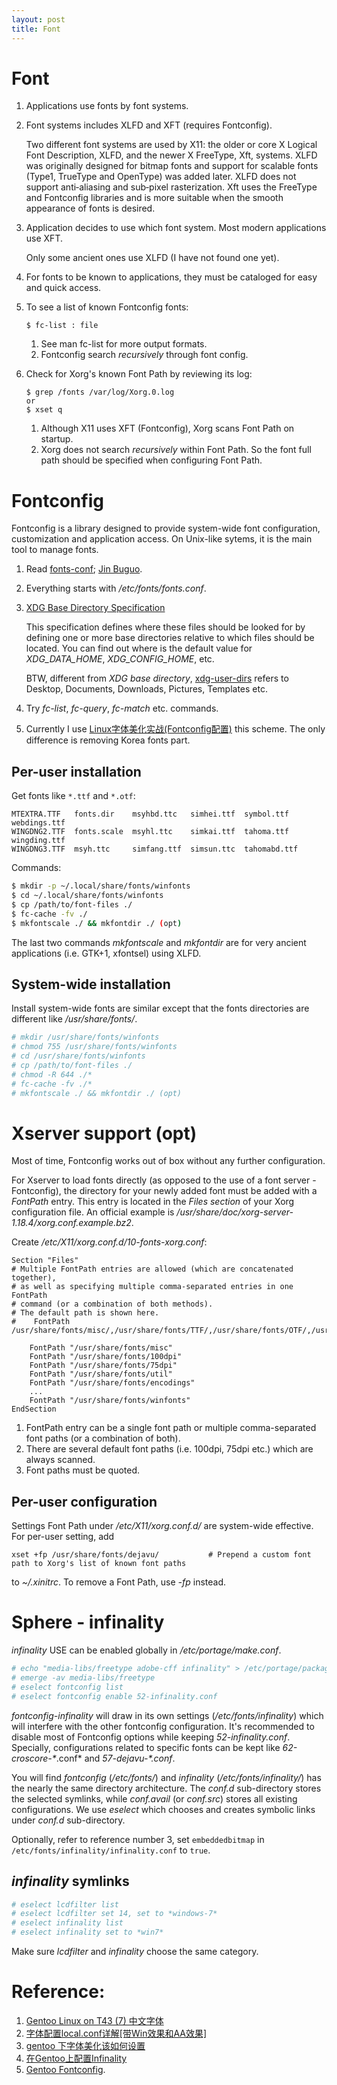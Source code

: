 ```yaml
---
layout: post
title: Font
---
```


# Font

1. Applications use fonts by font systems.
2. Font systems includes XLFD and XFT (requires Fontconfig).

   Two different font systems are used by X11: the older or core X Logical Font Description, XLFD, and the newer X FreeType, Xft, systems. XLFD was originally designed for bitmap fonts and support for scalable fonts (Type1, TrueType and OpenType) was added later. XLFD does not support anti‑aliasing and sub‑pixel rasterization. Xft uses the FreeType and Fontconfig libraries and is more suitable when the smooth appearance of fonts is desired. 
3. Application decides to use which font system. Most modern applications use XFT.

   Only some ancient ones use XLFD (I have not found one yet).
4. For fonts to be known to applications, they must be cataloged for easy and quick access.
5. To see a list of known Fontconfig fonts:

   ```
   $ fc-list : file
   ```

   1. See man fc-list for more output formats.
   2. Fontconfig search *recursively* through font config.
6. Check for Xorg's known Font Path by reviewing its log:

   ```
   $ grep /fonts /var/log/Xorg.0.log
   or
   $ xset q
   ```

   1. Although X11 uses XFT (Fontconfig), Xorg scans Font Path on startup.
   2. Xorg does not search *recursively* within Font Path. So the font full path should be specified when configuring Font Path.

# Fontconfig

Fontconfig is a library designed to provide system-wide font configuration, customization and application access. On Unix-like sytems, it is the main tool to manage fonts.

1. Read [fonts-conf](http://freedesktop.org/software/fontconfig/fontconfig-user.html); [Jin Buguo](http://www.jinbuguo.com).
2. Everything starts with */etc/fonts/fonts.conf*.
3. [XDG Base Directory Specification](https://standards.freedesktop.org/basedir-spec/basedir-spec-latest.html)

   This specification defines where these files should be looked for by defining one or more base directories relative to which files should be located. You can find out where is the default value for *XDG_DATA_HOME*, *XDG_CONFIG_HOME*, etc.

   BTW, different from *XDG base directory*, [xdg-user-dirs](https://www.freedesktop.org/wiki/Software/xdg-user-dirs/) refers to Desktop, Documents, Downloads, Pictures, Templates etc.
4. Try *fc-list*, *fc-query*, *fc-match* etc. commands.
5. Currently I use [Linux字体美化实战(Fontconfig配置)](http://www.jinbuguo.com/gui/linux_fontconfig.html) this scheme. The only difference is removing Korea fonts part.

## Per-user installation

Get fonts like `*.ttf` and `*.otf`:

```
MTEXTRA.TTF   fonts.dir    msyhbd.ttc   simhei.ttf  symbol.ttf    webdings.ttf
WINGDNG2.TTF  fonts.scale  msyhl.ttc    simkai.ttf  tahoma.ttf    wingding.ttf
WINGDNG3.TTF  msyh.ttc     simfang.ttf  simsun.ttc  tahomabd.ttf
```

Commands:

```bash
$ mkdir -p ~/.local/share/fonts/winfonts
$ cd ~/.local/share/fonts/winfonts
$ cp /path/to/font-files ./
$ fc-cache -fv ./
$ mkfontscale ./ && mkfontdir ./ (opt)
```

The last two commands *mkfontscale* and *mkfontdir* are for very ancient applications (i.e. GTK+1, xfontsel) using XLFD.

## System-wide installation

Install system-wide fonts are similar except that the fonts directories are different like */usr/share/fonts/*.

```bash
# mkdir /usr/share/fonts/winfonts
# chmod 755 /usr/share/fonts/winfonts
# cd /usr/share/fonts/winfonts
# cp /path/to/font-files ./
# chmod -R 644 ./*
# fc-cache -fv ./*
# mkfontscale ./ && mkfontdir ./ (opt)
```

# Xserver support (opt)

Most of time, Fontconfig works out of box without any further configuration.

For Xserver to load fonts directly (as opposed to the use of a font server - Fontconfig), the directory for your newly added font must be added with a *FontPath* entry. This entry is located in the *Files section* of your Xorg configuration file. An official example is */usr/share/doc/xorg-server-1.18.4/xorg.conf.example.bz2*.

Create */etc/X11/xorg.conf.d/10-fonts-xorg.conf*:

```
Section "Files"
# Multiple FontPath entries are allowed (which are concatenated together),
# as well as specifying multiple comma-separated entries in one FontPath
# command (or a combination of both methods).
# The default path is shown here.
#    FontPath	/usr/share/fonts/misc/,/usr/share/fonts/TTF/,/usr/share/fonts/OTF/,/usr/share/fonts/Type1/,/usr/share/fonts/100dpi/,/usr/share/fonts/75dpi/

    FontPath "/usr/share/fonts/misc"
    FontPath "/usr/share/fonts/100dpi"
    FontPath "/usr/share/fonts/75dpi"
    FontPath "/usr/share/fonts/util"
    FontPath "/usr/share/fonts/encodings"
    ...
    FontPath "/usr/share/fonts/winfonts"
EndSection
```

1. FontPath entry can be a single font path or multiple comma-separated font paths (or a combination of both).
2. There are several default font paths (i.e. 100dpi, 75dpi etc.) which are always scanned.
3. Font paths must be quoted.

## Per-user configuration

Settings Font Path under */etc/X11/xorg.conf.d/* are system-wide effective. For per-user setting, add

```
xset +fp /usr/share/fonts/dejavu/           # Prepend a custom font path to Xorg's list of known font paths
```

to *~/.xinitrc*. To remove a Font Path, use *-fp* instead.

# Sphere - infinality

*infinality* USE can be enabled globally in */etc/portage/make.conf*.

```bash
# echo "media-libs/freetype adobe-cff infinality" > /etc/portage/package.use/freetype
# emerge -av media-libs/freetype
# eselect fontconfig list
# eselect fontconfig enable 52-infinality.conf
```

*fontconfig-infinality* will draw in its own settings (*/etc/fonts/infinality*) which will interfere with the other fontconfig configuration. It's recommended to disable most of Fontconfig options while keeping *52-infinality.conf*. Specially, configurations related to specific fonts can be kept like *62-croscore-\**.conf* and *57-dejavu-\*.conf*.

You will find *fontconfig* (*/etc/fonts/*) and *infinality* (*/etc/fonts/infinality/*) has the nearly the same directory architecture. The *conf.d* sub-directory stores the selected symlinks, while *conf.avail* (or *conf.src*) stores all existing configurations. We use *eselect* which chooses and creates symbolic links under *conf.d* sub-directory.

Optionally, refer to reference number 3, set `embeddedbitmap` in `/etc/fonts/infinality/infinality.conf` to `true`.

## *infinality* symlinks

```bash
# eselect lcdfilter list
# eselect lcdfilter set 14, set to *windows-7*
# eselect infinality list
# eselect infinality set to *win7*
```

Make sure *lcdfilter* and *infinality* choose the same category.

# Reference:

1. [Gentoo Linux on T43 (7) 中文字体](http://ted.is-programmer.com/categories/1547/posts)
2. [字体配置local.conf详解[带Win效果和AA效果]](https://www.freebsdchina.org/forum/viewtopic.php?t=34824&start=0&postdays=0&postorder=asc&highlight=)
3. [gentoo 下字体美化该如何设置](https://groups.google.com/forum/#!topic/gentoo-china/gzW8mg9OIhg)
4. [在Gentoo上配置Infinality](https://gist.github.com/kidlj/f30e82c2c6f064990596)
5. [Gentoo Fontconfig](https://wiki.gentoo.org/wiki/Fontconfig).
